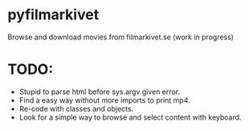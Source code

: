 # pyfilmarkivet
Browse and download movies from filmarkivet.se
(work in progress)

# TODO:
* Stupid to parse html before sys.argv given error.
* Find a easy way without more imports to print mp4.
* Re-code with classes and objects.
* Look for a simple way to browse and select content with keyboard.
